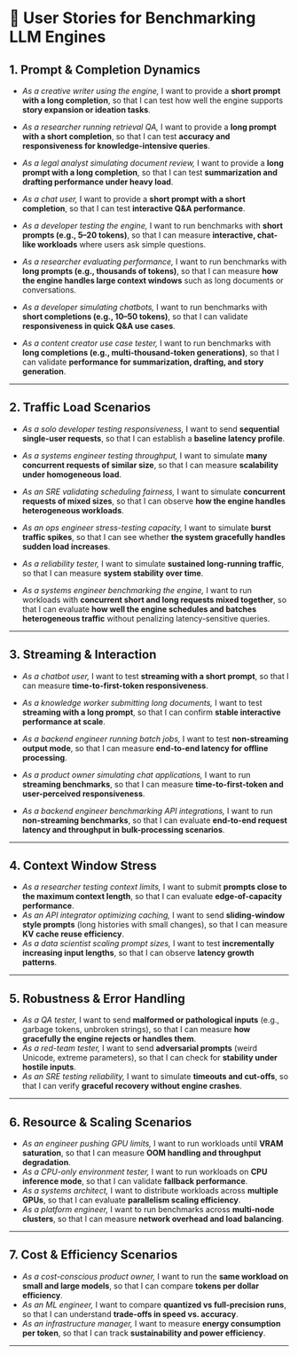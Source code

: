 # 📖 User Stories for Benchmarking LLM Engines

## 1. Prompt & Completion Dynamics

* *As a creative writer using the engine,* I want to provide a **short prompt with a long completion**, so that I can test how well the engine supports **story expansion or ideation tasks**.

* *As a researcher running retrieval QA,* I want to provide a **long prompt with a short completion**, so that I can test **accuracy and responsiveness for knowledge-intensive queries**.

* *As a legal analyst simulating document review,* I want to provide a **long prompt with a long completion**, so that I can test **summarization and drafting performance under heavy load**.

* *As a chat user,* I want to provide a **short prompt with a short completion**, so that I can test **interactive Q&A performance**.

* *As a developer testing the engine,* I want to run benchmarks with **short prompts (e.g., 5–20 tokens)**, so that I can measure **interactive, chat-like workloads** where users ask simple questions.

* *As a researcher evaluating performance,* I want to run benchmarks with **long prompts (e.g., thousands of tokens)**, so that I can measure **how the engine handles large context windows** such as long documents or conversations.

* *As a developer simulating chatbots,* I want to run benchmarks with **short completions (e.g., 10–50 tokens)**, so that I can validate **responsiveness in quick Q&A use cases**.

* *As a content creator use case tester,* I want to run benchmarks with **long completions (e.g., multi-thousand-token generations)**, so that I can validate **performance for summarization, drafting, and story generation**.

---

## 2. Traffic Load Scenarios

* *As a solo developer testing responsiveness,* I want to send **sequential single-user requests**, so that I can establish a **baseline latency profile**.
* *As a systems engineer testing throughput,* I want to simulate **many concurrent requests of similar size**, so that I can measure **scalability under homogeneous load**.
* *As an SRE validating scheduling fairness,* I want to simulate **concurrent requests of mixed sizes**, so that I can observe **how the engine handles heterogeneous workloads**.
* *As an ops engineer stress-testing capacity,* I want to simulate **burst traffic spikes**, so that I can see whether **the system gracefully handles sudden load increases**.
* *As a reliability tester,* I want to simulate **sustained long-running traffic**, so that I can measure **system stability over time**.

* *As a systems engineer benchmarking the engine,* I want to run workloads with **concurrent short and long requests mixed together**, so that I can evaluate **how well the engine schedules and batches heterogeneous traffic** without penalizing latency-sensitive queries.

---

## 3. Streaming & Interaction

* *As a chatbot user,* I want to test **streaming with a short prompt**, so that I can measure **time-to-first-token responsiveness**.
* *As a knowledge worker submitting long documents,* I want to test **streaming with a long prompt**, so that I can confirm **stable interactive performance at scale**.
* *As a backend engineer running batch jobs,* I want to test **non-streaming output mode**, so that I can measure **end-to-end latency for offline processing**.

* *As a product owner simulating chat applications,* I want to run **streaming benchmarks**, so that I can measure **time-to-first-token and user-perceived responsiveness**.
* *As a backend engineer benchmarking API integrations,* I want to run **non-streaming benchmarks**, so that I can evaluate **end-to-end request latency and throughput in bulk-processing scenarios**.
---

## 4. Context Window Stress

* *As a researcher testing context limits,* I want to submit **prompts close to the maximum context length**, so that I can evaluate **edge-of-capacity performance**.
* *As an API integrator optimizing caching,* I want to send **sliding-window style prompts** (long histories with small changes), so that I can measure **KV cache reuse efficiency**.
* *As a data scientist scaling prompt sizes,* I want to test **incrementally increasing input lengths**, so that I can observe **latency growth patterns**.

---

## 5. Robustness & Error Handling

* *As a QA tester,* I want to send **malformed or pathological inputs** (e.g., garbage tokens, unbroken strings), so that I can measure **how gracefully the engine rejects or handles them**.
* *As a red-team tester,* I want to send **adversarial prompts** (weird Unicode, extreme parameters), so that I can check for **stability under hostile inputs**.
* *As an SRE testing reliability,* I want to simulate **timeouts and cut-offs**, so that I can verify **graceful recovery without engine crashes**.

---

## 6. Resource & Scaling Scenarios

* *As an engineer pushing GPU limits,* I want to run workloads until **VRAM saturation**, so that I can measure **OOM handling and throughput degradation**.
* *As a CPU-only environment tester,* I want to run workloads on **CPU inference mode**, so that I can validate **fallback performance**.
* *As a systems architect,* I want to distribute workloads across **multiple GPUs**, so that I can evaluate **parallelism scaling efficiency**.
* *As a platform engineer,* I want to run benchmarks across **multi-node clusters**, so that I can measure **network overhead and load balancing**.

---

## 7. Cost & Efficiency Scenarios

* *As a cost-conscious product owner,* I want to run the **same workload on small and large models**, so that I can compare **tokens per dollar efficiency**.
* *As an ML engineer,* I want to compare **quantized vs full-precision runs**, so that I can understand **trade-offs in speed vs. accuracy**.
* *As an infrastructure manager,* I want to measure **energy consumption per token**, so that I can track **sustainability and power efficiency**.

---